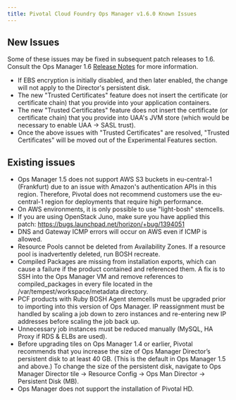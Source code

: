 ```yaml
---
title: Pivotal Cloud Foundry Ops Manager v1.6.0 Known Issues
---
```


## New Issues

Some of these issues may be fixed in subsequent patch releases to 1.6. Consult the Ops Manager 1.6 [Release Notes](opsmanager_rn_1_6.html) for more information.

* If EBS encryption is initially disabled, and then later enabled, the change will not apply to the Director's persistent disk.
* The new "Trusted Certificates" feature does not insert the certificate (or certificate chain) that you provide into your application containers.
* The new "Trusted Certificates" feature does not insert the certificate (or certificate chain) that you provide into UAA's JVM store (which would be necessary to enable UAA -> SASL trust).
* Once the above issues with "Trusted Certificates" are resolved, "Trusted Certificates" will be moved out of the Experimental Features section.

## Existing issues

* Ops Manager 1.5 does not support AWS S3 buckets in eu-central-1 (Frankfurt) due to an issue with Amazon's authentication APIs in this region. Therefore, Pivotal does not recommend customers use the eu-central-1 region for deployments that require high performance.
* On AWS environments, it is only possible to use "light-bosh" stemcells.
* If you are using OpenStack Juno, make sure you have applied this patch: https://bugs.launchpad.net/horizon/+bug/1394051
* DNS and Gateway ICMP errors will occur on AWS even if ICMP is allowed.
* Resource Pools cannot be deleted from Availability Zones. If a resource pool is inadvertently deleted, run BOSH recreate.
* Compiled Packages are missing from installation exports, which can cause a failure if the product contained and referenced them. A fix is to SSH into the Ops Manager VM and remove references to compiled_packages in every file located in the /var/tempest/workspace/metadata directory.
* PCF products with Ruby BOSH Agent stemcells must be upgraded prior to importing into this version of Ops Manager.
IP reassignment must be handled by scaling a job down to zero instances and re-entering new IP addresses before scaling the job back up.
* Unnecessary job instances must be reduced manually (MySQL, HA Proxy if RDS & ELBs are used).
* Before upgrading tiles on Ops Manager 1.4 or earlier, Pivotal recommends that you increase the size of Ops Manager Director’s persistent disk to at least 40 GB. (This is the default in Ops Manager 1.5 and above.) To change the size of the persistent disk, navigate to Ops Manager Director tile -> Resource Config -> Ops Man Director -> Persistent Disk (MB).
* Ops Manager does not support the installation of Pivotal HD.
